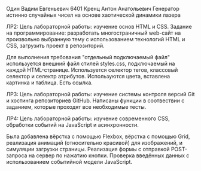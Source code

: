 Один Вадим Евгеньевич 6401 Кренц Антон Анатольевич Генератор истинно случайных чисел на основе хаотической динамики лазера

ЛР2: Цель лабораторной работы: изучение основ HTML и CSS. Задание на программирование: разработать многостраничный web-сайт на произвольно выбранную тему с использованием технологий HTML и CSS, загрузить проект в репозиторий.

Для выполнения требования "отдельный подключаемый файл" используется внешний файл стилей styles.css, подключаемый на каждой HTML-странице. Используется селектор тегов, классовый селектор и селектр атрибутов. Используются цвета, вставлена картинка и таблица. Есть ссылка.

ЛР3: Цель лабораторной работы: изучение системы контроля версий Git и хостинга репозиториев GitHub.
Написаны функции в соотвествии с заданием, которые проходят все необходимые тесты.    

ЛР4: Цель лабораторной работы: изучение современного CSS, обработки событий на JavaScript и асинхронности.

Была добавлена вёрстка с помощью Flexbox, вёрстка с помощью Grid, реализация анимаций (относительно красивой) для изображений, и симуляции загрузки страницы. 
Реализация формы с отправкой POST-запроса на сервер по нажатию кнопки. Проверка введённых данных с использованием событийной модели JavaScript.